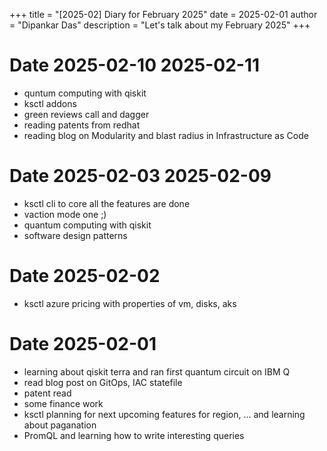 +++
title = "[2025-02] Diary for February 2025"
date = 2025-02-01
author = "Dipankar Das"
description = "Let's talk about my February 2025"
+++

# Date 2025-02-10 2025-02-11
* quntum computing with qiskit
* ksctl addons
* green reviews call and dagger
* reading patents from redhat
* reading blog on Modularity and blast radius in Infrastructure as Code

# Date 2025-02-03 2025-02-09
* ksctl cli to core all the features are done
* vaction mode one ;)
* quantum computing with qiskit
* software design patterns

# Date 2025-02-02
* ksctl azure pricing with properties of vm, disks, aks

# Date 2025-02-01
* learning about qiskit terra and ran first quantum circuit on IBM Q
* read blog post on GitOps, IAC statefile
* patent read
* some finance work
* ksctl planning for next upcoming features for region, ... and learning about paganation
* PromQL and learning how to write interesting queries
